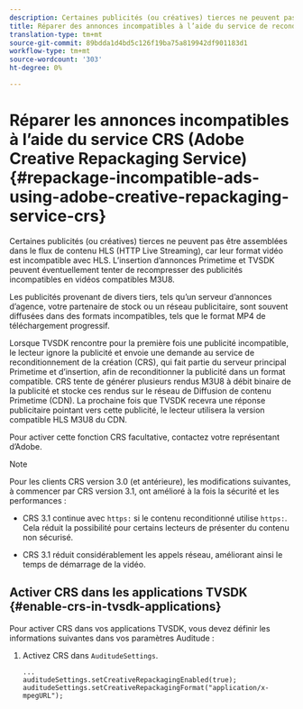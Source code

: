```yaml
---
description: Certaines publicités (ou créatives) tierces ne peuvent pas être assemblées dans le flux de contenu HLS (HTTP Live Streaming), car leur format vidéo est incompatible avec HLS. L’insertion d’annonces Primetime et TVSDK peuvent éventuellement tenter de recompresser des publicités incompatibles en vidéos compatibles M3U8.
title: Réparer des annonces incompatibles à l’aide du service de reconditionnement d’Adobe Creative Repackaging Service (CRS)
translation-type: tm+mt
source-git-commit: 89bdda1d4bd5c126f19ba75a819942df901183d1
workflow-type: tm+mt
source-wordcount: '303'
ht-degree: 0%

---
```



# Réparer les annonces incompatibles à l’aide du service CRS (Adobe Creative Repackaging Service) {#repackage-incompatible-ads-using-adobe-creative-repackaging-service-crs}

Certaines publicités (ou créatives) tierces ne peuvent pas être assemblées dans le flux de contenu HLS (HTTP Live Streaming), car leur format vidéo est incompatible avec HLS. L’insertion d’annonces Primetime et TVSDK peuvent éventuellement tenter de recompresser des publicités incompatibles en vidéos compatibles M3U8.

Les publicités provenant de divers tiers, tels qu’un serveur d’annonces d’agence, votre partenaire de stock ou un réseau publicitaire, sont souvent diffusées dans des formats incompatibles, tels que le format MP4 de téléchargement progressif.

Lorsque TVSDK rencontre pour la première fois une publicité incompatible, le lecteur ignore la publicité et envoie une demande au service de reconditionnement de la création (CRS), qui fait partie du serveur principal Primetime et d’insertion, afin de reconditionner la publicité dans un format compatible. CRS tente de générer plusieurs rendus M3U8 à débit binaire de la publicité et stocke ces rendus sur le réseau de Diffusion de contenu Primetime (CDN). La prochaine fois que TVSDK recevra une réponse publicitaire pointant vers cette publicité, le lecteur utilisera la version compatible HLS M3U8 du CDN.

Pour activer cette fonction CRS facultative, contactez votre représentant d’Adobe.

>[!NOTE]
>
>Pour les clients CRS version 3.0 (et antérieure), les modifications suivantes, à commencer par CRS version 3.1, ont amélioré à la fois la sécurité et les performances :
>
>* CRS 3.1 continue avec `https:` si le contenu reconditionné utilise `https:`. Cela réduit la possibilité pour certains lecteurs de présenter du contenu non sécurisé.
   >
   >
* CRS 3.1 réduit considérablement les appels réseau, améliorant ainsi le temps de démarrage de la vidéo.

>



## Activer CRS dans les applications TVSDK {#enable-crs-in-tvsdk-applications}

Pour activer CRS dans vos applications TVSDK, vous devez définir les informations suivantes dans vos paramètres Auditude :

1. Activez CRS dans `AuditudeSettings`.

   ```
   ... 
   auditudeSettings.setCreativeRepackagingEnabled(true); 
   auditudeSettings.setCreativeRepackagingFormat("application/x-mpegURL"); 
   ```
